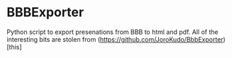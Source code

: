 # BBBExporter
Python script to export presenations from BBB to html and pdf. All of the interesting bits are stolen from (https://github.com/JoroKudo/BbbExporter)[this]
